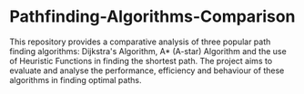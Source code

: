 # Pathfinding-Algorithms-Comparison

This repository provides a comparative analysis of three popular path finding algorithms: Dijkstra's Algorithm, A* (A-star) Algorithm and the use of Heuristic Functions in finding the shortest path. The project aims to evaluate and analyse the performance, efficiency and behaviour of these algorithms in finding optimal paths.

